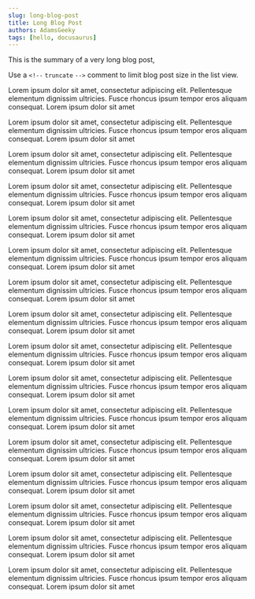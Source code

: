 ```yaml
---
slug: long-blog-post
title: Long Blog Post
authors: AdamsGeeky
tags: [hello, docusaurus]
---
```


This is the summary of a very long blog post,

Use a `<!--` `truncate` `-->` comment to limit blog post size in the list view.

<!--truncate-->

Lorem ipsum dolor sit amet, consectetur adipiscing elit. Pellentesque elementum dignissim ultricies. Fusce rhoncus ipsum tempor eros aliquam consequat. Lorem ipsum dolor sit amet

Lorem ipsum dolor sit amet, consectetur adipiscing elit. Pellentesque elementum dignissim ultricies. Fusce rhoncus ipsum tempor eros aliquam consequat. Lorem ipsum dolor sit amet

Lorem ipsum dolor sit amet, consectetur adipiscing elit. Pellentesque elementum dignissim ultricies. Fusce rhoncus ipsum tempor eros aliquam consequat. Lorem ipsum dolor sit amet

Lorem ipsum dolor sit amet, consectetur adipiscing elit. Pellentesque elementum dignissim ultricies. Fusce rhoncus ipsum tempor eros aliquam consequat. Lorem ipsum dolor sit amet

Lorem ipsum dolor sit amet, consectetur adipiscing elit. Pellentesque elementum dignissim ultricies. Fusce rhoncus ipsum tempor eros aliquam consequat. Lorem ipsum dolor sit amet

Lorem ipsum dolor sit amet, consectetur adipiscing elit. Pellentesque elementum dignissim ultricies. Fusce rhoncus ipsum tempor eros aliquam consequat. Lorem ipsum dolor sit amet

Lorem ipsum dolor sit amet, consectetur adipiscing elit. Pellentesque elementum dignissim ultricies. Fusce rhoncus ipsum tempor eros aliquam consequat. Lorem ipsum dolor sit amet

Lorem ipsum dolor sit amet, consectetur adipiscing elit. Pellentesque elementum dignissim ultricies. Fusce rhoncus ipsum tempor eros aliquam consequat. Lorem ipsum dolor sit amet

Lorem ipsum dolor sit amet, consectetur adipiscing elit. Pellentesque elementum dignissim ultricies. Fusce rhoncus ipsum tempor eros aliquam consequat. Lorem ipsum dolor sit amet

Lorem ipsum dolor sit amet, consectetur adipiscing elit. Pellentesque elementum dignissim ultricies. Fusce rhoncus ipsum tempor eros aliquam consequat. Lorem ipsum dolor sit amet

Lorem ipsum dolor sit amet, consectetur adipiscing elit. Pellentesque elementum dignissim ultricies. Fusce rhoncus ipsum tempor eros aliquam consequat. Lorem ipsum dolor sit amet

Lorem ipsum dolor sit amet, consectetur adipiscing elit. Pellentesque elementum dignissim ultricies. Fusce rhoncus ipsum tempor eros aliquam consequat. Lorem ipsum dolor sit amet

Lorem ipsum dolor sit amet, consectetur adipiscing elit. Pellentesque elementum dignissim ultricies. Fusce rhoncus ipsum tempor eros aliquam consequat. Lorem ipsum dolor sit amet

Lorem ipsum dolor sit amet, consectetur adipiscing elit. Pellentesque elementum dignissim ultricies. Fusce rhoncus ipsum tempor eros aliquam consequat. Lorem ipsum dolor sit amet

Lorem ipsum dolor sit amet, consectetur adipiscing elit. Pellentesque elementum dignissim ultricies. Fusce rhoncus ipsum tempor eros aliquam consequat. Lorem ipsum dolor sit amet

Lorem ipsum dolor sit amet, consectetur adipiscing elit. Pellentesque elementum dignissim ultricies. Fusce rhoncus ipsum tempor eros aliquam consequat. Lorem ipsum dolor sit amet

